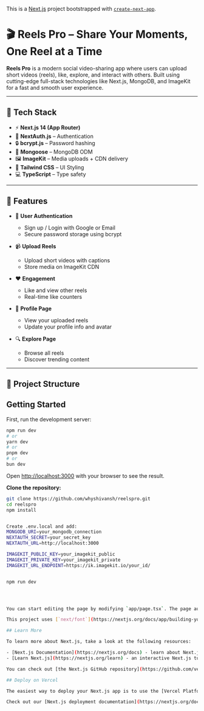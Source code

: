 This is a [Next.js](https://nextjs.org) project bootstrapped with [`create-next-app`](https://nextjs.org/docs/app/api-reference/cli/create-next-app).
# 🎬 Reels Pro – Share Your Moments, One Reel at a Time

**Reels Pro** is a modern social video-sharing app where users can upload short videos (reels), like, explore, and interact with others. Built using cutting-edge full-stack technologies like Next.js, MongoDB, and ImageKit for a fast and smooth user experience.

---

## 🚀 Tech Stack

- ⚡️ **Next.js 14 (App Router)**
- 🔐 **NextAuth.js** – Authentication
- 🔒 **bcrypt.js** – Password hashing
- 🧠 **Mongoose** – MongoDB ODM
- 🖼 **ImageKit** – Media uploads + CDN delivery
- 🎨 **Tailwind CSS** – UI Styling
- 💻 **TypeScript** – Type safety

---

## 🔧 Features

- 🔐 **User Authentication**
  - Sign up / Login with Google or Email
  - Secure password storage using bcrypt

- 📹 **Upload Reels**
  - Upload short videos with captions
  - Store media on ImageKit CDN

- ❤️ **Engagement**
  - Like and view other reels
  - Real-time like counters

- 👤 **Profile Page**
  - View your uploaded reels
  - Update your profile info and avatar

- 🔍 **Explore Page**
  - Browse all reels
  - Discover trending content

---

## 📁 Project Structure



## Getting Started

First, run the development server:

```bash
npm run dev
# or
yarn dev
# or
pnpm dev
# or
bun dev
```

Open [http://localhost:3000](http://localhost:3000) with your browser to see the result.

**Clone the repository:**
```bash
git clone https://github.com/whyshivansh/reelspro.git
cd reelspro
npm install


Create .env.local and add:
MONGODB_URI=your_mongodb_connection
NEXTAUTH_SECRET=your_secret_key
NEXTAUTH_URL=http://localhost:3000

IMAGEKIT_PUBLIC_KEY=your_imagekit_public
IMAGEKIT_PRIVATE_KEY=your_imagekit_private
IMAGEKIT_URL_ENDPOINT=https://ik.imagekit.io/your_id/


npm run dev




You can start editing the page by modifying `app/page.tsx`. The page auto-updates as you edit the file.

This project uses [`next/font`](https://nextjs.org/docs/app/building-your-application/optimizing/fonts) to automatically optimize and load [Geist](https://vercel.com/font), a new font family for Vercel.

## Learn More

To learn more about Next.js, take a look at the following resources:

- [Next.js Documentation](https://nextjs.org/docs) - learn about Next.js features and API.
- [Learn Next.js](https://nextjs.org/learn) - an interactive Next.js tutorial.

You can check out [the Next.js GitHub repository](https://github.com/vercel/next.js) - your feedback and contributions are welcome!

## Deploy on Vercel

The easiest way to deploy your Next.js app is to use the [Vercel Platform](https://vercel.com/new?utm_medium=default-template&filter=next.js&utm_source=create-next-app&utm_campaign=create-next-app-readme) from the creators of Next.js.

Check out our [Next.js deployment documentation](https://nextjs.org/docs/app/building-your-application/deploying) for more details.
